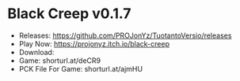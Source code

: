 # Black Creep v0.1.7
- Releases:
https://github.com/PROJonYz/TuotantoVersio/releases
- Play Now:
https://projonyz.itch.io/black-creep
- Download:
- Game: shorturl.at/deCR9
- PCK File For Game: shorturl.at/ajmHU
